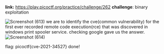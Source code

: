 **link:** https://play.picoctf.org/practice/challenge/262
**challenge**: binary exploitation

![Screenshot (613)](https://github.com/user-attachments/assets/f02db7e9-e184-48da-933b-be957b25845c)
we are to identify the cve(common vulnerability) for the first ever recorded remote code execution(rce) that was discovered in windows print spooler service.
checking google gave us the answer.
![Screenshot (614)](https://github.com/user-attachments/assets/110429c9-c6f3-4e25-8ee8-a16a0b1eb23c)

flag: picoctf{cve-2021-34527}
done!
